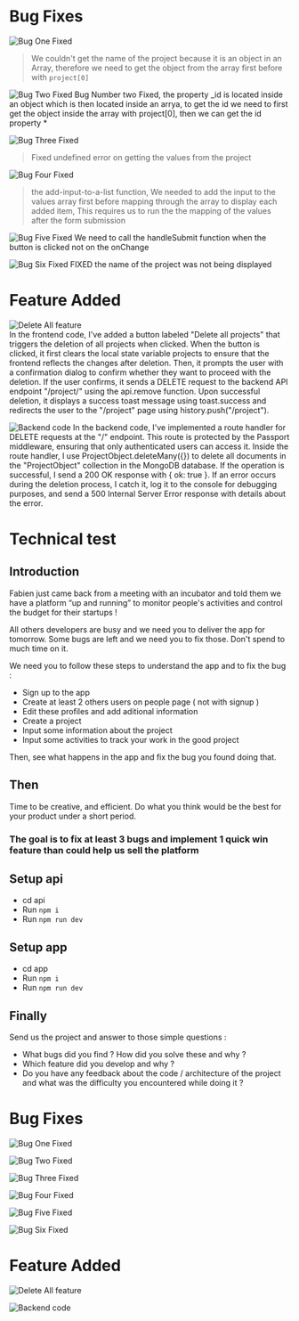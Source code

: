 
# Bug Fixes
![Bug One Fixed](image.png)
> We couldn't get the name of the project because it is an object in an Array, therefore we need to get the object from the array first before with `project[0]`


![Bug Two Fixed](image-1.png)
Bug Number two Fixed, the property _id is located inside an object which is then located inside an arrya, to get the id we need to first get the object inside the array with project[0], then we can get the id property *
             

![Bug Three Fixed](image-2.png)
> Fixed undefined error on getting the values from the project

![Bug Four Fixed](image-3.png)
> the add-input-to-a-list function,  We needed to add the input to the values array first before mapping through the array to display each added item, This requires us to run the the mapping of the values after the form submission

![Bug Five Fixed](image-4.png)
We need to call the handleSubmit function when the button is clicked not on the onChange
                    

![Bug Six Fixed](image-6.png)
FIXED the name of the project was not being displayed


# Feature Added 
![Delete All feature](image-5.png)  
In the frontend code, I've added a button labeled "Delete all projects" that triggers the deletion of all projects when clicked. When the button is clicked, it first clears the local state variable projects to ensure that the frontend reflects the changes after deletion. Then, it prompts the user with a confirmation dialog to confirm whether they want to proceed with the deletion. If the user confirms, it sends a DELETE request to the backend API endpoint "/project/" using the api.remove function. Upon successful deletion, it displays a success toast message using toast.success and redirects the user to the "/project" page using history.push("/project").


![Backend code](image-7.png)
In the backend code, I've implemented a route handler for DELETE requests at the "/" endpoint. This route is protected by the Passport middleware, ensuring that only authenticated users can access it. Inside the route handler, I use ProjectObject.deleteMany({}) to delete all documents in the "ProjectObject" collection in the MongoDB database. If the operation is successful, I send a 200 OK response with { ok: true }. If an error occurs during the deletion process, I catch it, log it to the console for debugging purposes, and send a 500 Internal Server Error response with details about the error.


# Technical test

## Introduction

Fabien just came back from a meeting with an incubator and told them we have a platform “up and running” to monitor people's activities and control the budget for their startups !

All others developers are busy and we need you to deliver the app for tomorrow.
Some bugs are left and we need you to fix those. Don't spend to much time on it.

We need you to follow these steps to understand the app and to fix the bug : 
 - Sign up to the app
 - Create at least 2 others users on people page ( not with signup ) 
 - Edit these profiles and add aditional information 
 - Create a project
 - Input some information about the project
 - Input some activities to track your work in the good project
  
Then, see what happens in the app and fix the bug you found doing that.

## Then
Time to be creative, and efficient. Do what you think would be the best for your product under a short period.

### The goal is to fix at least 3 bugs and implement 1 quick win feature than could help us sell the platform

## Setup api

- cd api
- Run `npm i`
- Run `npm run dev`

## Setup app

- cd app
- Run `npm i`
- Run `npm run dev`

## Finally

Send us the project and answer to those simple questions : 
- What bugs did you find ? How did you solve these and why ? 
- Which feature did you develop and why ? 
- Do you have any feedback about the code / architecture of the project and what was the difficulty you encountered while doing it ? 


# Bug Fixes
![Bug One Fixed](image.png)

![Bug Two Fixed](image-1.png)

![Bug Three Fixed](image-2.png)

![Bug Four Fixed](image-3.png)

![Bug Five Fixed](image-4.png)

![Bug Six Fixed](image-6.png)



# Feature Added 
![Delete All feature](image-5.png)  

![Backend code](image-7.png)